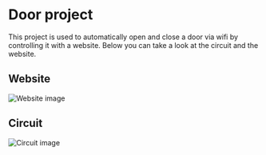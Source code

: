 # Door project
This project is used to automatically open and close a door via wifi by controlling it with a website. 
Below you can take a look at the circuit and the website.

## Website
![Website image](./website.png)

## Circuit
![Circuit image](./circuit.png)